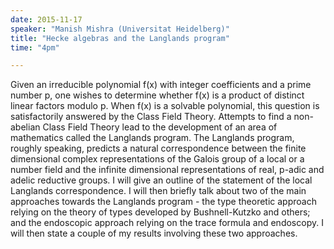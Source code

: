 ```yaml
---
date: 2015-11-17
speaker: "Manish Mishra (Universitat Heidelberg)"
title: "Hecke algebras and the Langlands program"
time: "4pm" 

---
```

Given an irreducible polynomial f(x) with integer coefficients
and a prime number p, one wishes to determine whether f(x) is a product of
distinct linear factors modulo p. When f(x) is a solvable polynomial, this
question is satisfactorily answered by the Class Field Theory. Attempts to
find a non-abelian Class Field Theory lead to the development of an area
of mathematics called the Langlands program.
The Langlands program, roughly speaking, predicts a natural correspondence
between the finite dimensional complex representations of the Galois group
of a local or a number field and the infinite dimensional representations
of real, p-adic and adelic reductive groups. I will give an outline of the
statement of the local Langlands correspondence. I will then briefly talk
about two of the main approaches towards the Langlands program - the type
theoretic approach relying on the theory of types developed by
Bushnell-Kutzko and others; and the endoscopic approach relying on the
trace formula and endoscopy. I will then state a couple of my results
involving these two approaches.
